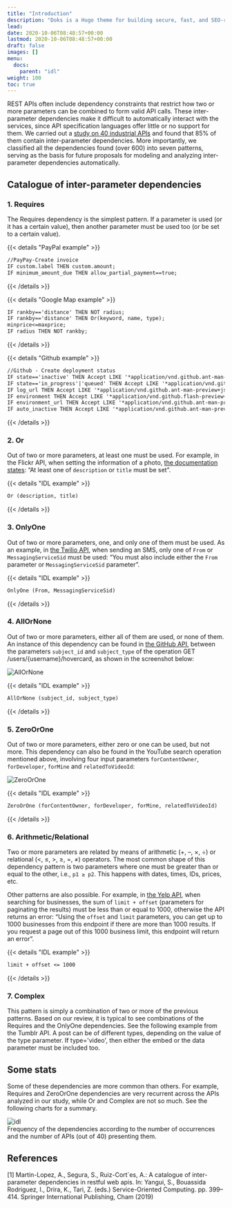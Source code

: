 ```yaml
---
title: "Introduction"
description: "Doks is a Hugo theme for building secure, fast, and SEO-ready documentation websites, which you can easily update and customize."
lead:
date: 2020-10-06T08:48:57+00:00
lastmod: 2020-10-06T08:48:57+00:00
draft: false
images: []
menu:
  docs:
    parent: "idl"
weight: 100
toc: true
---
```


REST APIs often include dependency constraints that restrict how two or more parameters can be combined to form valid API calls. These inter-parameter dependencies make it difficult to automatically interact with the services, since API specification languages offer little or no support for them. We carried out a <a href="https://personales.us.es/sergiosegura/files/papers/martinlopez19-icsoc.pdf" target="_blank">study on 40 industrial APIs</a> and found that 85% of them contain inter-parameter dependencies. More importantly, we classified all the dependencies found (over 600) into seven patterns, serving as the basis for future proposals for modeling and analyzing inter-parameter dependencies automatically.

## Catalogue of inter-parameter dependencies

### 1. Requires

The Requires dependency is the simplest pattern. If a parameter is used (or it has a certain value), then another parameter must be used too (or be set to a certain value).

{{< details "PayPal example" >}}

```markdown
//PayPay-Create invoice 
IF custom.label THEN custom.amount;
IF minimum_amount_due THEN allow_partial_payment==true;
```

{{< /details >}}

{{< details "Google Map example" >}}

```markdown
IF rankby=='distance' THEN NOT radius;
IF rankby=='distance' THEN Or(keyword, name, type);
minprice<=maxprice;
IF radius THEN NOT rankby;
```

{{< /details >}}

{{< details "Github example" >}}

```markdown
//Github - Create deployment status
IF state=='inactive' THEN Accept LIKE '*application/vnd.github.ant-man-preview+json*';
IF state=='in_progress'|'queued' THEN Accept LIKE '*application/vnd.github.flash-preview+json*';
IF log_url THEN Accept LIKE '*application/vnd.github.ant-man-preview+json*';
IF environment THEN Accept LIKE '*application/vnd.github.flash-preview+json*';
IF environment_url THEN Accept LIKE '*application/vnd.github.ant-man-preview+json*';
IF auto_inactive THEN Accept LIKE '*application/vnd.github.ant-man-preview+json*';
```

{{< /details >}}

### 2. Or

Out of two or more parameters, at least one must be used. For example, in the Flickr API, when setting the information of a photo, [the documentation states](https://www.flickr.com/services/api/flickr.photos.setMeta.html): “At least one of `description` or `title` must be set”.

{{< details "IDL example" >}}

```markdown
Or (description, title)
```

{{< /details >}}

### 3. OnlyOne

Out of two or more parameters, one, and only one of them must be used. As an example, in [the Twilio API]([https://](https://www.twilio.com/docs/sms/api/message-resource#create-a-message-resource)), when sending an SMS, only one of `From` or `MessagingServiceSid` must be used: “You must also include either the `From` parameter or `MessagingServiceSid` parameter”.

{{< details "IDL example" >}}

```markdown
OnlyOne (From, MessagingServiceSid)
```

{{< /details >}}

### 4. AllOrNone

Out of two or more parameters, either all of them are used, or none of them. An instance of this dependency can be found in [the GitHub API]([https://](https://docs.github.com/en/rest/users#get-contextual-information-for-a-user--parameters)), between the parameters `subject_id` and `subject_type` of the operation GET /users/{username}/hovercard, as shown in the screenshot below:

<div class="card">
      <img src="https://miro.medium.com/max/1400/1*0pu1fwxCItpmJw7-qD-Dyg.png" alt="AllOrNone" >
</div>

{{< details "IDL example" >}}

```markdown
AllOrNone (subject_id, subject_type)
```

{{< /details >}}

### 5. ZeroOrOne

Out of two or more parameters, either zero or one can be used, but not more. This dependency can also be found in the YouTube search operation mentioned above, involving four input parameters `forContentOwner`, `forDeveloper`, `forMine` and `relatedToVideoId`:

<div class="card">
      <img src="https://miro.medium.com/max/1400/1*6NyO7_-O1wfAw20Nduh_0Q.png" alt="ZeroOrOne" >
</div>

{{< details "IDL example" >}}

```markdown
ZeroOrOne (forContentOwner, forDeveloper, forMine, relatedToVideoId)
```

{{< /details >}}

### 6. Arithmetic/Relational

Two or more parameters are related by means of arithmetic (+, –, ×, ÷) or relational (<, ≤, >, ≥, =, ≠) operators. The most common shape of this dependency pattern is two parameters where one must be greater than or equal to the other, i.e., `p1 ≥ p2`. This happens with dates, times, IDs, prices, etc.

Other patterns are also possible. For example, in [the Yelp API]([https://](https://www.yelp.com/developers/documentation/v3/business_search)), when searching for businesses, the sum of `limit + offset` (parameters for paginating the results) must be less than or equal to 1000, otherwise the API returns an error: “Using the `offset` and `limit` parameters, you can get up to 1000 businesses from this endpoint if there are more than 1000 results. If you request a page out of this 1000 business limit, this endpoint will return an error”.

{{< details "IDL example" >}}

```markdown
limit + offset <= 1000
```

{{< /details >}}

### 7. Complex

This pattern is simply a combination of two or more of the previous patterns. Based on our review, it is typical to see combinations of the Requires and the OnlyOne dependencies. See the following example from the Tumblr API. A post can be of different types, depending on the value of the type parameter. If type='video', then either the embed or the data parameter must be included too.

## Some stats

Some of these dependencies are more common than others. For example, Requires and ZeroOrOne dependencies are very recurrent across the APIs analyzed in our study, while Or and Complex are not so much. See the following charts for a summary.

<div class="card">
      <img src="https://miro.medium.com/max/1400/1*C_JU_DU3V90_ZWNHrhcmLw.png" alt="idl" >
</div>
Frequency of the dependencies according to the number of occurrences and the number of APIs (out of 40) presenting them.

## References

[1] Martin-Lopez, A., Segura, S., Ruiz-Cort´es, A.: A catalogue of inter-parameter dependencies in restful web apis. In: Yangui, S., Bouassida Rodriguez, I., Drira, K., Tari, Z. (eds.) Service-Oriented Computing. pp. 399–414. Springer International
Publishing, Cham (2019)
